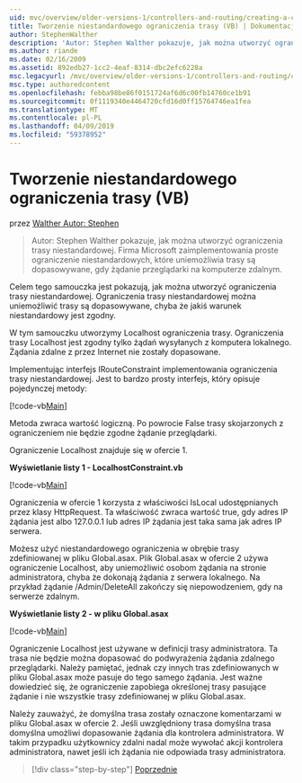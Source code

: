 ```yaml
---
uid: mvc/overview/older-versions-1/controllers-and-routing/creating-a-custom-route-constraint-vb
title: Tworzenie niestandardowego ograniczenia trasy (VB) | Dokumentacja firmy Microsoft
author: StephenWalther
description: 'Autor: Stephen Walther pokazuje, jak można utworzyć ograniczenia trasy niestandardowej. Wdrożymy prosty niestandardowe ograniczenia, które uniemożliwia trasę dopasowywane w...'
ms.author: riande
ms.date: 02/16/2009
ms.assetid: 892edb27-1cc2-4eaf-8314-dbc2efc6228a
msc.legacyurl: /mvc/overview/older-versions-1/controllers-and-routing/creating-a-custom-route-constraint-vb
msc.type: authoredcontent
ms.openlocfilehash: febba98be86f0151724af6d6c00fb14760ce1b91
ms.sourcegitcommit: 0f1119340e4464720cfd16d0ff15764746ea1fea
ms.translationtype: MT
ms.contentlocale: pl-PL
ms.lasthandoff: 04/09/2019
ms.locfileid: "59378952"
---
```

# <a name="creating-a-custom-route-constraint-vb"></a>Tworzenie niestandardowego ograniczenia trasy (VB)

przez [Walther Autor: Stephen](https://github.com/StephenWalther)

> Autor: Stephen Walther pokazuje, jak można utworzyć ograniczenia trasy niestandardowej. Firma Microsoft zaimplementowania proste ograniczenie niestandardowych, które uniemożliwia trasy są dopasowywane, gdy żądanie przeglądarki na komputerze zdalnym.


Celem tego samouczka jest pokazują, jak można utworzyć ograniczenia trasy niestandardowej. Ograniczenia trasy niestandardowej można uniemożliwić trasy są dopasowywane, chyba że jakiś warunek niestandardowy jest zgodny.

W tym samouczku utworzymy Localhost ograniczenia trasy. Ograniczenia trasy Localhost jest zgodny tylko żądań wysyłanych z komputera lokalnego. Żądania zdalne z przez Internet nie zostały dopasowane.

Implementując interfejs IRouteConstraint implementowania ograniczenia trasy niestandardowej. Jest to bardzo prosty interfejs, który opisuje pojedynczej metody:

[!code-vb[Main](creating-a-custom-route-constraint-vb/samples/sample1.vb)]

Metoda zwraca wartość logiczną. Po powrocie False trasy skojarzonych z ograniczeniem nie będzie zgodne żądanie przeglądarki.

Ograniczenie Localhost znajduje się w ofercie 1.

**Wyświetlanie listy 1 - LocalhostConstraint.vb**

[!code-vb[Main](creating-a-custom-route-constraint-vb/samples/sample2.vb)]

Ograniczenia w ofercie 1 korzysta z właściwości IsLocal udostępnianych przez klasy HttpRequest. Ta właściwość zwraca wartość true, gdy adres IP żądania jest albo 127.0.0.1 lub adres IP żądania jest taka sama jak adres IP serwera.

Możesz użyć niestandardowego ograniczenia w obrębie trasy zdefiniowanej w pliku Global.asax. Plik Global.asax w ofercie 2 używa ograniczenie Localhost, aby uniemożliwić osobom żądania na stronie administratora, chyba że dokonają żądania z serwera lokalnego. Na przykład żądanie /Admin/DeleteAll zakończy się niepowodzeniem, gdy na serwerze zdalnym.

**Wyświetlanie listy 2 - w pliku Global.asax**

[!code-vb[Main](creating-a-custom-route-constraint-vb/samples/sample3.vb)]

Ograniczenie Localhost jest używane w definicji trasy administratora. Ta trasa nie będzie można dopasować do podwyrażenia żądania zdalnego przeglądarki. Należy pamiętać, jednak czy innych tras zdefiniowanych w pliku Global.asax może pasuje do tego samego żądania. Jest ważne dowiedzieć się, że ograniczenie zapobiega określonej trasy pasujące żądanie i nie wszystkie trasy zdefiniowanej w pliku Global.asax.

Należy zauważyć, że domyślna trasa zostały oznaczone komentarzami w pliku Global.asax w ofercie 2. Jeśli uwzględniony trasa domyślna trasa domyślna umożliwi dopasowanie żądania dla kontrolera administratora. W takim przypadku użytkownicy zdalni nadal może wywołać akcji kontrolera administratora, nawet jeśli ich żądania nie odpowiada trasy administratora.

> [!div class="step-by-step"]
> [Poprzednie](creating-a-route-constraint-vb.md)
